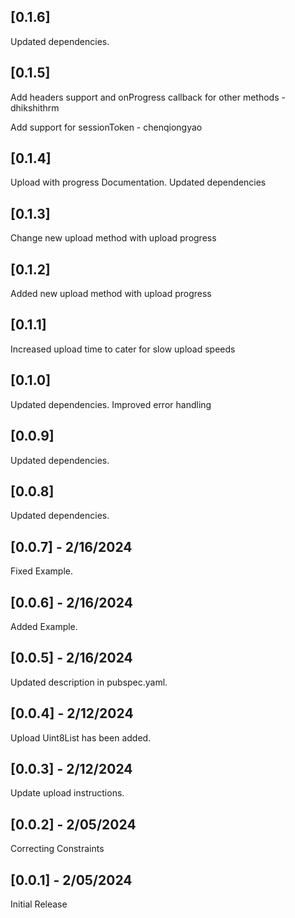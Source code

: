 ## [0.1.6]
Updated dependencies.

## [0.1.5]
Add headers support and onProgress callback for other methods - 
dhikshithrm

Add support for sessionToken - chenqiongyao

## [0.1.4]
Upload with progress Documentation. Updated dependencies

## [0.1.3]
Change new upload method with upload progress

## [0.1.2]
Added new upload method with upload progress

## [0.1.1]
Increased upload time to cater for slow upload speeds

## [0.1.0]

Updated dependencies. Improved error handling

## [0.0.9]

Updated dependencies.

## [0.0.8]

Updated dependencies.

## [0.0.7] - 2/16/2024

Fixed Example.


## [0.0.6] - 2/16/2024

Added Example.

## [0.0.5] - 2/16/2024

Updated description in pubspec.yaml.

## [0.0.4] - 2/12/2024

Upload Uint8List has been added.

## [0.0.3] - 2/12/2024

Update upload instructions.

## [0.0.2] - 2/05/2024

Correcting Constraints 

## [0.0.1] - 2/05/2024

Initial Release